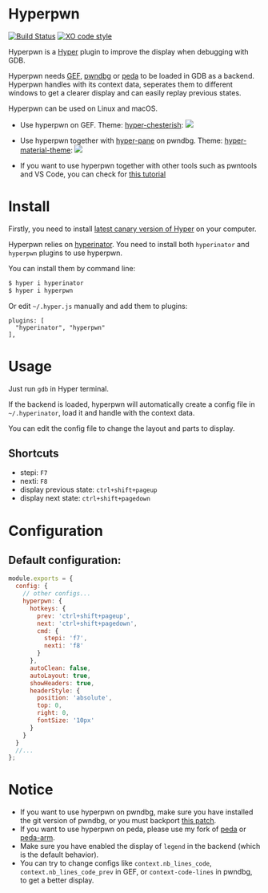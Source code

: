 # Hyperpwn

[![Build Status](https://travis-ci.org/bet4it/hyperpwn.svg?branch=master)](https://travis-ci.org/bet4it/hyperpwn) [![XO code style](https://img.shields.io/badge/code_style-XO-5ed9c7.svg)](https://github.com/sindresorhus/xo)

Hyperpwn is a [Hyper](https://hyper.is) plugin to improve the display when debugging with GDB.

Hyperpwn needs [GEF](https://github.com/hugsy/gef), [pwndbg](https://github.com/pwndbg/pwndbg) or [peda](https://github.com/bet4it/peda) to be loaded in GDB as a backend.
Hyperpwn handles with its context data, seperates them to different windows to get a clearer display and can easily replay previous states.

Hyperpwn can be used on Linux and macOS.

* Use hyperpwn on GEF. Theme: [hyper-chesterish](https://github.com/henrikdahl/hyper-chesterish):
![](https://user-images.githubusercontent.com/16643669/61991945-25f06e00-b08a-11e9-95b2-a9eb32e0bfad.gif)

* Use hyperpwn together with [hyper-pane](https://github.com/chabou/hyper-pane) on pwndbg. Theme: [hyper-material-theme](https://github.com/equinusocio/hyper-material-theme):
![](https://user-images.githubusercontent.com/16643669/61991962-5df7b100-b08a-11e9-9b9e-e811da4b8d11.gif)

* If you want to use hyperpwn together with other tools such as pwntools and VS Code, you can check for [this tutorial](https://github.com/bet4it/build-an-efficient-pwn-environment)

# Install
Firstly, you need to install [latest canary version of Hyper](https://releases-canary.hyper.is/) on your computer.

Hyperpwn relies on [hyperinator](https://github.com/bet4it/hyperinator). You need to install both `hyperinator` and `hyperpwn` plugins to use hyperpwn.

You can install them by command line:
```sh
$ hyper i hyperinator
$ hyper i hyperpwn
```
Or edit `~/.hyper.js` manually and add them to plugins:
```
plugins: [
  "hyperinator", "hyperpwn"
],
```

# Usage
Just run `gdb` in Hyper terminal.

If the backend is loaded, hyperpwn will automatically create a config file in `~/.hyperinator`, load it and handle with the context data.

You can edit the config file to change the layout and parts to display.

## Shortcuts
* stepi:	`F7`
* nexti:	`F8`
* display previous state:	`ctrl+shift+pageup`
* display next state:		`ctrl+shift+pagedown`

# Configuration
## Default configuration:
``` js
module.exports = {
  config: {
    // other configs...
    hyperpwn: {
      hotkeys: {
        prev: 'ctrl+shift+pageup',
        next: 'ctrl+shift+pagedown',
        cmd: {
          stepi: 'f7',
          nexti: 'f8'
        }
      },
      autoClean: false,
      autoLayout: true,
      showHeaders: true,
      headerStyle: {
        position: 'absolute',
        top: 0,
        right: 0,
        fontSize: '10px'
      }
    }
  }
  //...
};
```

# Notice
* If you want to use hyperpwn on pwndbg, make sure you have installed the git version of pwndbg, or you must backport [this patch](https://github.com/pwndbg/pwndbg/commit/97c5ccb4197e6cb0042740a7bf378d4104a79717.patch).
* If you want to use hyperpwn on peda, please use my fork of [peda](https://github.com/bet4it/peda) or [peda-arm](https://github.com/bet4it/peda-arm).
* Make sure you have enabled the display of `legend` in the backend (which is the default behavior).
* You can try to change configs like `context.nb_lines_code`, `context.nb_lines_code_prev` in GEF, or `context-code-lines` in pwndbg, to get a better display.
